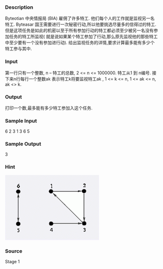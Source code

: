 
### Description
Byteotian 中央情报局 (BIA) 雇佣了许多特工. 他们每个人的工作就是监视另一名特工.  Byteasar 国王需要进行一次秘密行动,所以他要挑选尽量多的信得过的特工. 但是这项任务是如此的机密以至于所有参加行动的特工都必须至少被另一名没有参加任务的特工所监视( 就是说如果某个特工参加了行动,那么原先监视他的那些特工中至少要有一个没有参加进行动). 给出监视任务的详情,要求计算最多能有多少个特工参与其中.
### Input
第一行只有一个整数, n – 特工的总数, 2 <= n <= 1000000. 特工从1 到 n编号. 接下来n行每行一个整数ak 表示特工k将要监视特工ak , 1 <= k <= n, 1 <= ak <= n, ak <> k.
### Output
打印一个数,最多能有多少特工参加入这个任务.
### Sample Input
6
2
3
1
3
6
5

### Sample Output
3

### Hint
![](/JudgeOnline/images/2068.jpg)
### Source
Stage 1